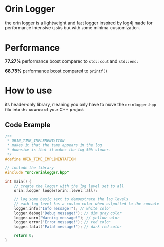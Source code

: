 # Orin Logger
the orin logger is a lightweight and fast logger inspired by log4j made for performance intensive tasks but with some minimal customization.

# Performance
**77.27%** performance boost compared to `std::cout` and `std::endl`

**68.75%** performance boost compared to `printf()`

# How to use
its header-only library, meaning you only have to move the `orinlogger.hpp` file into the source of your C++ project

## Code Example
```c++
/**
 * ORIN_TIME_IMPLEMENTATION
 * makes it that the time appears in the log
 * downside is that it makes the log 50% slower.
 */
#define ORIN_TIME_IMPLEMENTATION

// include the library
#include "src/orinlogger.hpp"

int main() {
    // create the logger with the log level set to all
    orin::logger logger(orin::level::all);

    // log some basic text to demonstrate the log levels
    // each log level has a custom color when outputted to the console
    logger.info("Info message!"); // white color
    logger.debug("Debug message!"); // dim gray color
    logger.warn("Warning message!"); // yellow color
    logger.error("Error message!"); // red color
    logger.fatal("Fatal message!"); // dark red color

    return 0;
}
```

